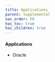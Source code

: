 ```yaml
---
title: Applications
parent: Supplemental
nav_order: 50
has_toc: true
has_children: true
---
```


#### Applications
  * Oracle
